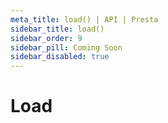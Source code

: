 ```yaml
---
meta_title: load() | API | Presta
sidebar_title: load()
sidebar_order: 9
sidebar_pill: Coming Soon
sidebar_disabled: true
---
```


# Load
